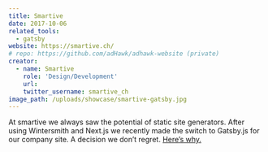 ```yaml
---
title: Smartive
date: 2017-10-06
related_tools:
  - gatsby
website: https://smartive.ch/
# repo: https://github.com/adHawk/adhawk-website (private)
creator:
  - name: Smartive
    role: 'Design/Development'
    url:
    twitter_username: smartive_ch
image_path: /uploads/showcase/smartive-gatsby.jpg
---
```


At smartive we always saw the potential of static site generators. After using Wintersmith and Next.js we recently made the switch to Gatsby.js for our company site. A decision we don’t regret. [Here’s why.](https://blog.smartive.ch/smartive-ch-goes-gatsby-js-27a056b3b817)
